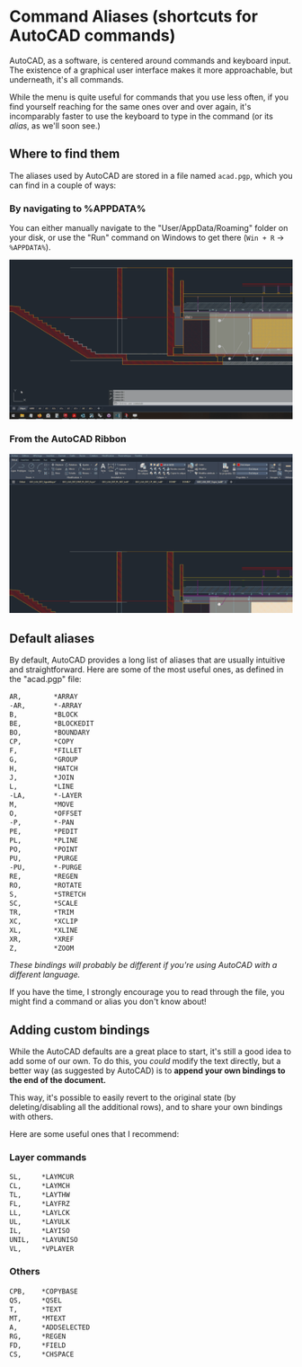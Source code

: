 # Command Aliases (shortcuts for AutoCAD commands)

AutoCAD, as a software, is centered around commands and keyboard input. The existence of a graphical user interface makes it more approachable, but underneath, it's all commands.

While the menu is quite useful for commands that you use less often, if you find yourself reaching for the same ones over and over again, it's incomparably faster to use the keyboard to type in the command (or its _alias_, as we'll soon see.)

## Where to find them

The aliases used by AutoCAD are stored in a file named `acad.pgp`, which you can find in a couple of ways:

### By navigating to %APPDATA%

You can either manually navigate to the "User/AppData/Roaming" folder on your disk, or use the "Run" command on Windows to get there (`Win + R` → `%APPDATA%`).

![APPDATA through Win+R](../img/APPDATA-02.gif)

### From the AutoCAD Ribbon

![ALIAS from AutoCAD ribbon](../img/ALIAS.gif)

## Default aliases

By default, AutoCAD provides a long list of aliases that are usually intuitive and straightforward. Here are some of the most useful ones, as defined in the "acad.pgp" file:

```title="acad.pgp"
AR,        *ARRAY
-AR,       *-ARRAY
B,         *BLOCK
BE,        *BLOCKEDIT
BO,        *BOUNDARY
CP,        *COPY
F,         *FILLET
G,         *GROUP
H,         *HATCH
J,         *JOIN
L,         *LINE
-LA,       *-LAYER
M,         *MOVE
O,         *OFFSET
-P,        *-PAN
PE,        *PEDIT
PL,        *PLINE
PO,        *POINT
PU,        *PURGE
-PU,       *-PURGE
RE,        *REGEN
RO,        *ROTATE
S,         *STRETCH
SC,        *SCALE
TR,        *TRIM
XC,        *XCLIP
XL,        *XLINE
XR,        *XREF
Z,         *ZOOM
```

_These bindings will probably be different if you're using AutoCAD with a different language._

If you have the time, I strongly encourage you to read through the file, you might find a command or alias you don't know about!

## Adding custom bindings

While the AutoCAD defaults are a great place to start, it's still a good idea to add some of our own. To do this, you _could_ modify the text directly, but a better way (as suggested by AutoCAD) is to **append your own bindings to the end of the document.** 

This way, it's possible to easily revert to the original state (by deleting/disabling all the additional rows), and to share your own bindings with others.

Here are some useful ones that I recommend:

### Layer commands

```title="acadlt.pgp"
SL,     *LAYMCUR
CL,     *LAYMCH
TL,     *LAYTHW
FL,     *LAYFRZ
LL,     *LAYLCK
UL,     *LAYULK
IL,     *LAYISO
UNIL,   *LAYUNISO
VL,     *VPLAYER
```

### Others

```title="acadlt.pgp"
CPB,    *COPYBASE
QS,     *QSEL
T,      *TEXT
MT,     *MTEXT
A,      *ADDSELECTED
RG,     *REGEN
FD,     *FIELD
CS,     *CHSPACE
```
